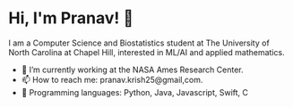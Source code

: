# Hi, I'm Pranav! 👋

I am a Computer Science and Biostatistics student at The University of North Carolina at Chapel Hill, interested in ML/AI and applied mathematics.

- 🔭 I’m currently working at the NASA Ames Research Center.
- 📫 How to reach me: pranav.krish25@gmail,com.
- 🚀 Programming languages: Python, Java, Javascript, Swift, C
